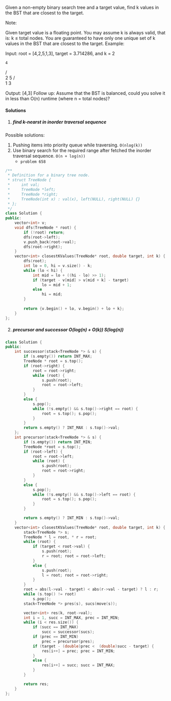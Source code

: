 Given a non-empty binary search tree and a target value, find k values in the BST that are closest to the target.

Note:

Given target value is a floating point.
You may assume k is always valid, that is: k ≤ total nodes.
You are guaranteed to have only one unique set of k values in the BST that are closest to the target.
Example:

Input: root = [4,2,5,1,3], target = 3.714286, and k = 2

    4
   / \
  2   5
 / \
1   3

Output: [4,3]
Follow up:
Assume that the BST is balanced, could you solve it in less than O(n) runtime (where n = total nodes)?

#### Solutions

1. ##### find k-nearst in inorder traversal sequence

Possible solutions:
1. Pushing items into priority queue while traversing. `O(nlog(k))`
2. Use binary search for the required range after fetched the inorder traversal sequence. `O(n + log(n))`
    - `problem 658`


```cpp
/**
 * Definition for a binary tree node.
 * struct TreeNode {
 *     int val;
 *     TreeNode *left;
 *     TreeNode *right;
 *     TreeNode(int x) : val(x), left(NULL), right(NULL) {}
 * };
 */
class Solution {
public:
    vector<int> v;
    void dfs(TreeNode * root) {
        if (!root) return;
        dfs(root->left);
        v.push_back(root->val);
        dfs(root->right);
    }
    vector<int> closestKValues(TreeNode* root, double target, int k) {
        dfs(root);
        int lo = 0, hi = v.size() - k;
        while (lo < hi) {
            int mid = lo + ((hi - lo) >> 1);
            if (target - v[mid] > v[mid + k] - target)
                lo = mid + 1;
            else
                hi = mid;
        }
        
        return {v.begin() + lo, v.begin() + lo + k};
    }
};
```

2. ##### precursor and successor O(log(n) + O(k)) S(log(n))


```cpp
class Solution {
public:
    int successor(stack<TreeNode *> & s) {
        if (s.empty()) return INT_MAX;
        TreeNode * root = s.top();
        if (root->right) {
            root = root->right;
            while (root) {
                s.push(root);
                root = root->left;
            }
        }
        else {
            s.pop();
            while (!s.empty() && s.top()->right == root) {
                root = s.top(); s.pop();
            }
        }
        return s.empty() ? INT_MAX : s.top()->val;
    };
    int precursor(stack<TreeNode *> & s) {
        if (s.empty()) return INT_MIN;
        TreeNode *root = s.top();
        if (root->left) {
            root = root->left;
            while (root) {
                s.push(root);
                root = root->right;
            }
        }
        else {
            s.pop();
            while (!s.empty() && s.top()->left == root) {
                root = s.top(); s.pop();
            }
        }

        return s.empty() ? INT_MIN : s.top()->val;
    }
    vector<int> closestKValues(TreeNode* root, double target, int k) {
        stack<TreeNode *> s;
        TreeNode * l = root, * r = root;
        while (root) {
            if (target < root->val) {
                s.push(root);
                r = root; root = root->left;
            }
            else {
                s.push(root);
                l = root; root = root->right;
            }
        }
        root = abs(l->val - target) < abs(r->val - target) ? l : r;
        while (s.top() != root)
            s.pop();
        stack<TreeNode *> pres(s), sucs(move(s));

        vector<int> res(k, root->val);
        int i = 1, succ = INT_MAX, prec = INT_MIN;
        while (i < res.size()) {
            if (succ == INT_MAX)
                succ = successor(sucs);
            if (prec == INT_MIN)
                prec = precursor(pres);
            if (target - (double)prec <  (double)succ - target) {
                res[i++] = prec; prec = INT_MIN;
            }
            else {
                res[i++] = succ; succ = INT_MAX;
            }
        }

        return res;
    }
};
```
